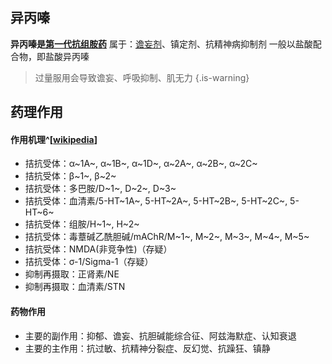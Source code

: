 ﻿## 异丙嗪
**异丙嗪是[第一代抗组胺药](/drug/第一代抗组胺药)**
属于：[谵妄剂](/Drugs/谵妄剂)、镇定剂、抗精神病抑制剂 一般以盐酸配合物，即盐酸异丙嗪
> 过量服用会导致谵妄、呼吸抑制、肌无力
{.is-warning}

## 药理作用
#### 作用机理^[[wikipedia](https://en.wikipedia.org/wiki/Promethazine#Pharmacology)]
- 拮抗受体：α~1A~, α~1B~, α~1D~, α~2A~, α~2B~, α~2C~
- 拮抗受体：β~1~, β~2~
- 拮抗受体：多巴胺/D~1~, D~2~, D~3~
- 拮抗受体：血清素/5-HT~1A~, 5-HT~2A~, 5-HT~2B~, 5-HT~2C~, 5-HT~6~
- 拮抗受体：组胺/H~1~, H~2~
- 拮抗受体：毒蔁碱乙酰胆碱/mAChR/M~1~, M~2~, M~3~, M~4~, M~5~
- 拮抗受体：NMDA(非竞争性)（存疑）
- 拮抗受体：σ-1/Sigma-1（存疑）
- 抑制再摄取：正肾素/NE
- 抑制再摄取：血清素/STN

#### 药物作用
- 主要的副作用：抑郁、谵妄、抗胆碱能综合征、阿兹海默症、认知衰退
- 主要的主作用：抗过敏、抗精神分裂症、反幻觉、抗躁狂、镇静
